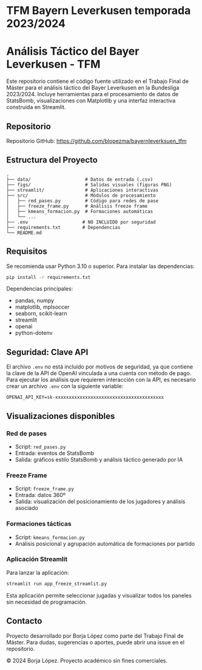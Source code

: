 # TFM Bayern Leverkusen temporada 2023/2024

# Análisis Táctico del Bayer Leverkusen - TFM

Este repositorio contiene el código fuente utilizado en el Trabajo Final de Máster para el análisis táctico del Bayer Leverkusen en la Bundesliga 2023/2024. Incluye herramientas para el procesamiento de datos de StatsBomb, visualizaciones con Matplotlib y una interfaz interactiva construida en Streamlit.

## Repositorio

Repositorio GitHub: https://github.com/blopezma/bayernleverksuen_tfm

## Estructura del Proyecto

```
.
├── data/                    # Datos de entrada (.csv)
├── figs/                    # Salidas visuales (figuras PNG)
├── streamlit/               # Aplicaciones interactivas
├── src/                     # Módulos de procesamiento
│   ├── red_pases.py         # Código para redes de pase
│   ├── freeze_frame.py      # Análisis freeze frame
│   ├── kmeans_formacion.py  # Formaciones automáticas
│   └── ...
├── .env                    # NO INCLUIDO por seguridad
├── requirements.txt        # Dependencias
└── README.md
```

## Requisitos

Se recomienda usar Python 3.10 o superior. Para instalar las dependencias:

```bash
pip install -r requirements.txt
```

Dependencias principales:
- pandas, numpy
- matplotlib, mplsoccer
- seaborn, scikit-learn
- streamlit
- openai
- python-dotenv

## Seguridad: Clave API

El archivo `.env` no está incluido por motivos de seguridad, ya que contiene la clave de la API de OpenAI vinculada a una cuenta con método de pago. Para ejecutar los análisis que requieren interacción con la API, es necesario crear un archivo `.env` con la siguiente variable:

```
OPENAI_API_KEY=sk-xxxxxxxxxxxxxxxxxxxxxxxxxxxxxxxxxxxxxxxx
```

## Visualizaciones disponibles

### Red de pases
- Script: `red_pases.py`
- Entrada: eventos de StatsBomb
- Salida: gráficos estilo StatsBomb y análisis táctico generado por IA

### Freeze Frame
- Script: `freeze_frame.py`
- Entrada: datos 360º
- Salida: visualización del posicionamiento de los jugadores y análisis asociado

### Formaciones tácticas
- Script: `kmeans_formacion.py`
- Análisis posicional y agrupación automática de formaciones por partido

### Aplicación Streamlit

Para lanzar la aplicación:

```bash
streamlit run app_freeze_streamlit.py
```

Esta aplicación permite seleccionar jugadas y visualizar todos los paneles sin necesidad de programación.

## Contacto

Proyecto desarrollado por Borja López como parte del Trabajo Final de Máster. Para dudas, sugerencias o aportes, puede abrir una issue en el repositorio.

© 2024 Borja López. Proyecto académico sin fines comerciales.
